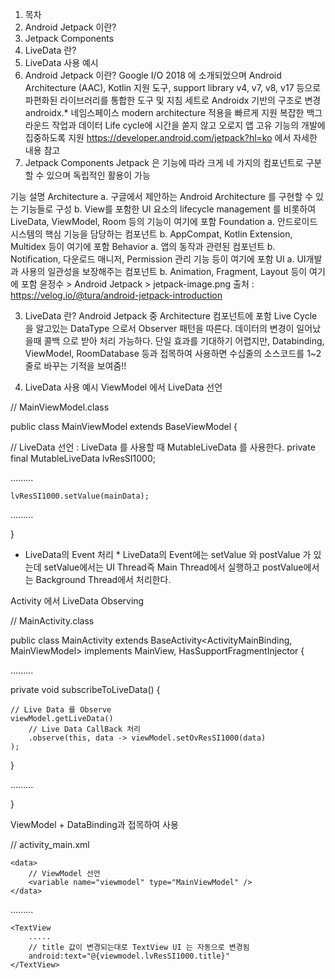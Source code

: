 1) 목차
2) Android Jetpack 이란?
3) Jetpack Components
3) LiveData 란?
4) LiveData 사용 예시
2) Android Jetpack 이란?
Google I/O 2018 에 소개되었으며 Android Architecture (AAC), Kotlin 지원 도구, support library v4, v7, v8, v17 등으로 파편화된 라이브러리를 통합한 도구 및 지침 세트로 Androidx 기반의 구조로 변경
androidx.* 네임스페이스
modern architecture 적용을 빠르게 지원
복잡한 백그라운드 작업과 데이터 Life cycle에 시간을 쏟지 않고 오로지 앱 고유 기능의 개발에 집중하도록 지원
https://developer.android.com/jetpack?hl=ko 에서 자세한 내용 참고
3) Jetpack Components
Jetpack 은 기능에 따라 크게 네 가지의 컴포넌트로 구분 할 수 있으며 독립적인 활용이 가능

기능	설명
Architecture	a. 구글에서 제안하는 Android Architecture 를 구현할 수 있는 기능들로 구성 
b. View를 포함한 UI 요소의 lifecycle management 를 비롯하여 LiveData, ViewModel, Room 등의 기능이 여기에 포함
Foundation	a. 안드로이드 시스템의 핵심 기능을 담당하는 컴포넌트
b. AppCompat, Kotlin Extension, Multidex 등이 여기에 포함
Behavior	a. 앱의 동작과 관련된 컴포넌트
b. Notification, 다운로드 매니저, Permission 관리 기능 등이 여기에 포함
UI	a. UI개발과 사용의 일관성을 보장해주는 컴포넌트
b. Animation, Fragment, Layout 등이 여기에 포함
윤정수 > Android Jetpack > jetpack-image.png
출처 : https://velog.io/@tura/android-jetpack-introduction

3) LiveData 란?
Android Jetpack 중 Architecture 컴포넌트에 포함
Live Cycle 을 알고있는 DataType 으로서 Observer 패턴을 따른다.
데이터의 변경이 일어났을때 콜백 으로 받아 처리 가능하다.
단일 효과를 기대하기 어렵지만, Databinding, ViewModel, RoomDatabase 등과 접목하여 사용하면 수십줄의 소스코드를 1~2줄로 바꾸는 기적을 보여줌!!


4) LiveData 사용 예시 
ViewModel 에서 LiveData 선언

// MainViewModel.class


public class MainViewModel extends BaseViewModel<MainView> {

// LiveData 선언 : LiveData 를 사용할 때 MutableLiveData 를 사용한다.
private final MutableLiveData<ResSI1000> lvResSI1000;


.........


	
    lvResSI1000.setValue(mainData);

.........

}


* LiveData의 Event 처리 *
LiveData의 Event에는 setValue 와 postValue 가 있는데 setValue에서는 UI Thread즉 Main Thread에서 실행하고 postValue에서는 Background Thread에서 처리한다.


Activity 에서 LiveData Observing

// MainActivity.class


public class MainActivity extends BaseActivity<ActivityMainBinding, MainViewModel> implements MainView, HasSupportFragmentInjector {


.........

private void subscribeToLiveData() {


	// Live Data 를 Observe
    viewModel.getLiveData()
		// Live Data CallBack 처리
		.observe(this, data -> viewModel.setOvResSI1000(data)
	);
}

.........


}



ViewModel + DataBinding과 접목하여 사용


// activity_main.xml


<layout
    xmlns:android="http://schemas.android.com/apk/res/android"
    xmlns:app="http://schemas.android.com/apk/res-auto">

    <data>
		// ViewModel 선언
        <variable name="viewmodel" type="MainViewModel" />
    </data>

.........

	<TextView
    	.....
		// title 값이 변경되는대로 TextView UI 는 자동으로 변경됨
     	android:text="@{viewmodel.lvResSI1000.title}"
	</TextView>


</layout>


